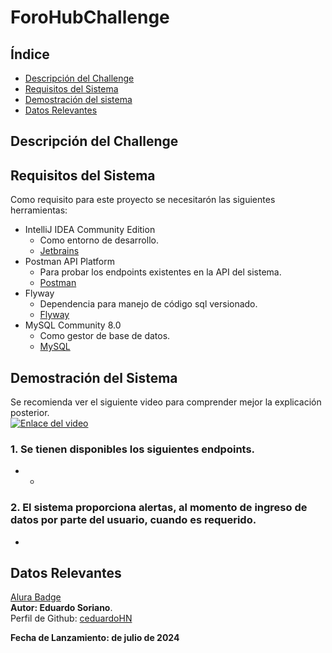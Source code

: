 # ForoHubChallenge

## Índice

- [Descripción del Challenge](#descripción-del-challenge)
- [Requisitos del Sistema](#requisitos-del-sistema)
- [Demostración del sistema](#demostración-del-sistema)
- [Datos Relevantes](#datos-relevantes)

## Descripción del Challenge


## Requisitos del Sistema
Como requisito para este proyecto se necesitarón las siguientes herramientas:
- IntelliJ IDEA Community Edition
    - Como entorno de desarrollo.
    - [Jetbrains](https://www.jetbrains.com/idea/)
- Postman API Platform
    - Para probar los endpoints existentes en la API del sistema.
    - [Postman](https://www.postman.com/)
- Flyway
    - Dependencia para manejo de código sql versionado.
    - [Flyway](https://www.baeldung.com/database-migrations-with-flyway)
- MySQL Community 8.0
    - Como gestor de base de datos.
    - [MySQL](https://www.baeldung.com/database-migrations-with-flyway)

## Demostración del Sistema
Se recomienda ver el siguiente video para comprender mejor la explicación posterior.<br>
[![Enlace del video]()]()

### 1. Se tienen disponibles los siguientes endpoints. 
   - 
     - 
### 2. El sistema proporciona alertas, al momento de ingreso de datos por parte del usuario, cuando es requerido. <br> 
- 

## Datos Relevantes
[Alura Badge]()
<br>
<b>Autor: Eduardo Soriano</b>. <br>
Perfil de Github: [ceduardoHN](https://github.com/ceduardoHN/) <br>

<b>Fecha de Lanzamiento:  de julio de 2024</b>
